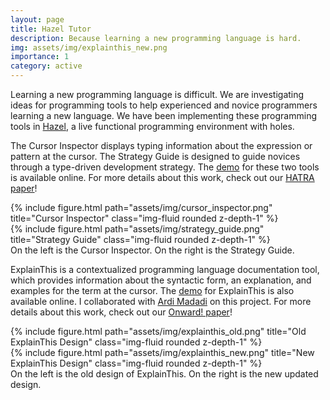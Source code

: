 ```yaml
---
layout: page
title: Hazel Tutor
description: Because learning a new programming language is hard.
img: assets/img/explainthis_new.png
importance: 1
category: active
---
```


Learning a new programming language is difficult. We are investigating ideas for programming tools to
   help experienced and novice programmers learning a new language. We have been implementing these programming tools in <a href="https://hazel.org/">Hazel</a>,
   a live functional programming environment with holes. 
   
   
   The Cursor Inspector 
   displays typing information about the expression or pattern at the cursor. The Strategy Guide is designed
   to guide novices through a type-driven development strategy. The <a href="https://hazel.org/build/strategy-guide/index.html">demo</a> for these two tools is available online. For more details about this work, check out our <a href="assets/pdf/hazeltutor-hatra2020.pdf">HATRA paper</a>!

   <div class="row">
    <div class="col-sm mt-3 mt-md-0">
        {% include figure.html path="assets/img/cursor_inspector.png" title="Cursor Inspector" class="img-fluid rounded z-depth-1" %}
    </div>
    <div class="col-sm mt-3 mt-md-0">
        {% include figure.html path="assets/img/strategy_guide.png" title="Strategy Guide" class="img-fluid rounded z-depth-1" %}
    </div>
</div>
<div class="caption">
    On the left is the Cursor Inspector. On the right is the Strategy Guide.
</div>

   ExplainThis is a contextualized programming language documentation tool, which provides information about the syntactic form, an explanation, and examples for the term at the cursor. The <a href="https://hazel.org/build/explainthis/">demo</a> for ExplainThis is also available online. I collaborated with <a href="http://madadi.one/">Ardi Madadi</a> on this project. For more details about this work, check out our <a href="assets/pdf/explainthis-onward22.pdf">Onward! paper</a>!

   <div class="row">
    <div class="col-sm mt-3 mt-md-0">
        {% include figure.html path="assets/img/explainthis_old.png" title="Old ExplainThis Design" class="img-fluid rounded z-depth-1" %}
    </div>
    <div class="col-sm mt-3 mt-md-0">
        {% include figure.html path="assets/img/explainthis_new.png" title="New ExplainThis Design" class="img-fluid rounded z-depth-1" %}
    </div>
</div>
<div class="caption">
    On the left is the old design of ExplainThis. On the right is the new updated design.
</div>
